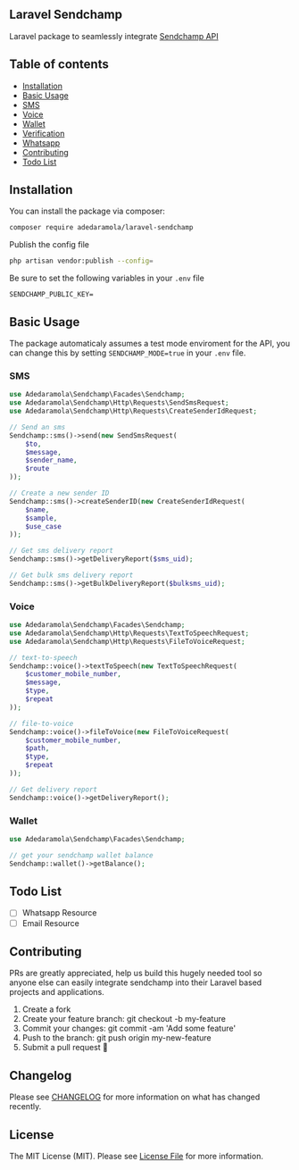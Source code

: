 ## Laravel Sendchamp

Laravel package to seamlessly integrate [Sendchamp API](https://sendchamp.com)

## Table of contents

- [Installation](#installation)
- [Basic Usage](#basic-usage)
- [SMS](#sms)
- [Voice](#voice)
- [Wallet](#wallet)
- [Verification](#verification)
- [Whatsapp](#whatsapp)
- [Contributing](#contributing)
- [Todo List](#todo-list)

## Installation

You can install the package via composer:
```bash
composer require adedaramola/laravel-sendchamp
```
Publish the config file
```bash
php artisan vendor:publish --config=
```
Be sure to set the following variables in your `.env` file
```env
SENDCHAMP_PUBLIC_KEY=
```

## Basic Usage

The package automaticaly assumes a test mode enviroment for the API, you can change this by setting `SENDCHAMP_MODE=true` in your `.env` file.

### SMS

```php
use Adedaramola\Sendchamp\Facades\Sendchamp;
use Adedaramola\Sendchamp\Http\Requests\SendSmsRequest;
use Adedaramola\Sendchamp\Http\Requests\CreateSenderIdRequest;

// Send an sms
Sendchamp::sms()->send(new SendSmsRequest(
    $to,
    $message,
    $sender_name,
    $route
));

// Create a new sender ID
Sendchamp::sms()->createSenderID(new CreateSenderIdRequest(
    $name,
    $sample,
    $use_case
));

// Get sms delivery report
Sendchamp::sms()->getDeliveryReport($sms_uid);

// Get bulk sms delivery report
Sendchamp::sms()->getBulkDeliveryReport($bulksms_uid);

```
### Voice
```php
use Adedaramola\Sendchamp\Facades\Sendchamp;
use Adedaramola\Sendchamp\Http\Requests\TextToSpeechRequest;
use Adedaramola\Sendchamp\Http\Requests\FileToVoiceRequest;

// text-to-speech
Sendchamp::voice()->textToSpeech(new TextToSpeechRequest(
    $customer_mobile_number,
    $message,
    $type,
    $repeat
));

// file-to-voice
Sendchamp::voice()->fileToVoice(new FileToVoiceRequest(
    $customer_mobile_number,
    $path,
    $type,
    $repeat
));

// Get delivery report
Sendchamp::voice()->getDeliveryReport();
```

### Wallet
```php
use Adedaramola\Sendchamp\Facades\Sendchamp;

// get your sendchamp wallet balance
Sendchamp::wallet()->getBalance();
```

## Todo List

* [ ] Whatsapp Resource
* [ ] Email Resource

## Contributing

PRs are greatly appreciated, help us build this hugely needed tool so anyone else can easily integrate sendchamp into their Laravel based projects and applications.
<br/>
1. Create a fork
2. Create your feature branch: git checkout -b my-feature
3. Commit your changes: git commit -am 'Add some feature'
4. Push to the branch: git push origin my-new-feature
5. Submit a pull request 🚀

## Changelog

Please see [CHANGELOG](CHANGELOG.md) for more information on what has changed recently.

## License

The MIT License (MIT). Please see [License File](LICENSE.md) for more information.